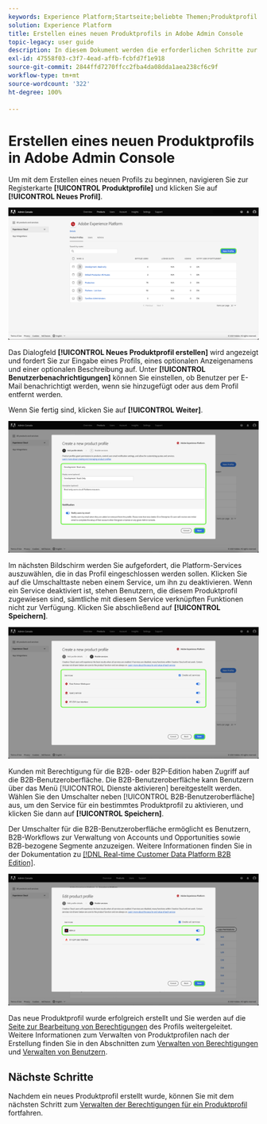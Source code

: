 ```yaml
---
keywords: Experience Platform;Startseite;beliebte Themen;Produktprofil
solution: Experience Platform
title: Erstellen eines neuen Produktprofils in Adobe Admin Console
topic-legacy: user guide
description: In diesem Dokument werden die erforderlichen Schritte zur Erstellung eines neuen Produktprofils in Adobe Admin Console beschrieben. Um mit dem Erstellen eines neuen Profils zu beginnen, gehen Sie zur Registerkarte „Produktprofile“ und klicken Sie auf „Neues Profil“.
exl-id: 47558f03-c3f7-4ead-affb-fcbfd7f1e918
source-git-commit: 2844ffd7270ffcc2fba4da08dda1aea238cf6c9f
workflow-type: tm+mt
source-wordcount: '322'
ht-degree: 100%

---
```


# Erstellen eines neuen Produktprofils in Adobe Admin Console

Um mit dem Erstellen eines neuen Profils zu beginnen, navigieren Sie zur Registerkarte **[!UICONTROL Produktprofile]** und klicken Sie auf **[!UICONTROL Neues Profil]**.

![new-profile](../images/new-profile.png)

Das Dialogfeld **[!UICONTROL Neues Produktprofil erstellen]** wird angezeigt und fordert Sie zur Eingabe eines Profils, eines optionalen Anzeigenamens und einer optionalen Beschreibung auf. Unter **[!UICONTROL Benutzerbenachrichtigungen]** können Sie einstellen, ob Benutzer per E-Mail benachrichtigt werden, wenn sie hinzugefügt oder aus dem Profil entfernt werden.

Wenn Sie fertig sind, klicken Sie auf **[!UICONTROL Weiter]**.

![create-new-product-profile](../images/create-new-product-profile.png)

Im nächsten Bildschirm werden Sie aufgefordert, die Platform-Services auszuwählen, die in das Profil eingeschlossen werden sollen. Klicken Sie auf die Umschalttaste neben einem Service, um ihn zu deaktivieren. Wenn ein Service deaktiviert ist, stehen Benutzern, die diesem Produktprofil zugewiesen sind, sämtliche mit diesem Service verknüpften Funktionen nicht zur Verfügung. Klicken Sie abschließend auf **[!UICONTROL Speichern]**.

![enable-services](../images/enable-services.png)

Kunden mit Berechtigung für die B2B- oder B2P-Edition haben Zugriff auf die B2B-Benutzeroberfläche. Die B2B-Benutzeroberfläche kann Benutzern über das Menü [!UICONTROL Dienste aktivieren] bereitgestellt werden. Wählen Sie den Umschalter neben [!UICONTROL B2B-Benutzeroberfläche] aus, um den Service für ein bestimmtes Produktprofil zu aktivieren, und klicken Sie dann auf **[!UICONTROL Speichern]**.

Der Umschalter für die B2B-Benutzeroberfläche ermöglicht es Benutzern, B2B-Workflows zur Verwaltung von Accounts und Opportunities sowie B2B-bezogene Segmente anzuzeigen. Weitere Informationen finden Sie in der Dokumentation zu [[!DNL Real-time Customer Data Platform B2B Edition]](../../rtcdp/b2b-overview.md).

![enable-b2b](../images/enable-b2b.png)

Das neue Produktprofil wurde erfolgreich erstellt und Sie werden auf die [Seite zur Bearbeitung von Berechtigungen](#edit-permissions) des Profils weitergeleitet. Weitere Informationen zum Verwalten von Produktprofilen nach der Erstellung finden Sie in den Abschnitten zum [Verwalten von Berechtigungen](#manage-permissions-for-a-product-profile) und [Verwalten von Benutzern](#manage-users-for-a-product-profile).

## Nächste Schritte

Nachdem ein neues Produktprofil erstellt wurde, können Sie mit dem nächsten Schritt zum [Verwalten der Berechtigungen für ein Produktprofil](permissions.md) fortfahren.
